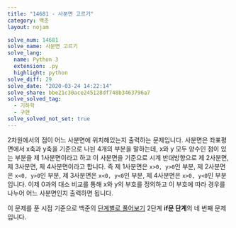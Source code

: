 ```yaml
---
title: "14681 - 사분면 고르기"
category: 백준
layout: nojam

solve_num: 14681
solve_name: 사분면 고르기
solve_lang:
  name: Python 3
  extension: .py
  highlight: python
solve_diff: 29
solve_date: "2020-03-24 14:22:14"
solve_share: bbe21c30ace245128df748b3463796a7
solve_solved_tag:
  - 기하학
  - 구현
solve_solved_not_set: true
---
```


2차원에서의 점이 어느 사분면에 위치해있는지 출력하는 문제입니다. 사분면은 좌표평면에서 x축과 y축을 기준으로 나뉜 4개의 부분을 말하는데, x와 y 모두 양수인 점이 있는 부분을 제 1사분면이라고 하고 이 사분면을 기준으로 시계 반대방향으로 제 2사분면, 제 3사분면, 제 4사분면이라고 합니다. 즉 제 1사분면은 `x>0, y>0`인 부분, 제 2사분면은 `x<0, y>0`인 부분, 제 3사분면은 `x<0, y<0`인 부분, 제 4사분면은 `x>0, y<0`인 부분입니다. 이제 0과의 대소 비교를 통해 x와 y의 부호를 정의하고 이 부호에 따라 경우를 나누어 어느 사분면인지 출력하면 됩니다.

이 문제를 푼 시점 기준으로 백준의 [단계별로 풀어보기](http://noj.am/p/s) 2단계 **if문 단계**의 네 번째 문제입니다.
